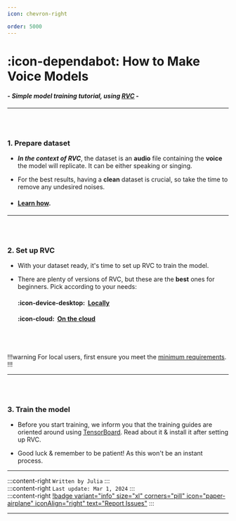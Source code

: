 ```yaml
---
icon: chevron-right

order: 5000
---
```


# :icon-dependabot:  How to Make Voice Models


#### - *Simple model training tutorial, using <u>[RVC](https://aihubdocs.github.io/en/essentials/whats-rvc/)</u>* -
***
###### ‎ 
### 1. Prepare dataset
- ***In the context of RVC***, the dataset is an **audio** file containing the **voice** the model will replicate. It can be either speaking or singing.

- For the best results, having a **clean** dataset is crucial, so take the time to remove any undesired noises.
       
- #### <u>[Learn how</u>](https://aihubdocs.github.io/en/vocal-isolation--datasets/datasets/).
***
###### ‎ 
### 2. Set up RVC
- With your dataset ready, it's time to set up RVC to train the model.   

- There are plenty of versions of RVC, but these are the **best** ones for beginners. Pick according to your needs:

    #### :icon-device-desktop: ‎ <u>[Locally](https://aihubdocs.github.io/en/rvc/local/mainline/)</u>

    #### :icon-cloud: ‎ <u>[On the cloud](https://aihubdocs.github.io/en/rvc/cloud/rvc-disconnected/)</u>
###### ‎
!!!warning
For local users, first ensure you meet the <u>[minimum requirements](https://aihubdocs.github.io/en/essentials/whats-rvc/#what-are-the-requirements-for-rvc-locally/)</u>.
!!!
***
###### ‎ 
### 3. Train the model
- Before you start training, we inform you that the training guides are oriented around using <u>[TensorBoard](https://aihubdocs.github.io/en/rvc-resources/epochs-overtraining--tensorboard/#tensorboard)</u>. Read about it & install it after setting up RVC.

- Good luck & remember to be patient! As this won't be an instant process.
***
:::content-right
`Written by Julia`
:::
‎  
:::content-right
``Last update: Mar 1, 2024``
:::
‎  
:::content-right
[!badge variant="info" size="xl" corners="pill" icon="paper-airplane" iconAlign="right" text="Report Issues"](http://aihubdocs.github.io/en/#contributions)
::: 
‎  
***
